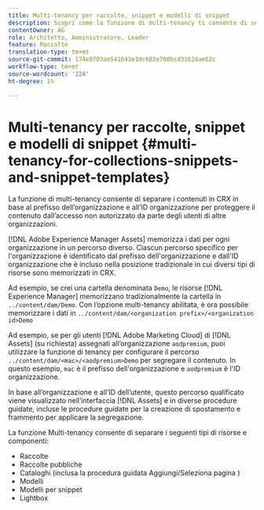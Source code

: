 ```yaml
---
title: Multi-tenancy per raccolte, snippet e modelli di snippet
description: Scopri come la funzione di multi-tenancy ti consente di separare i contenuti nell’archivio CRX in base all’organizzazione del cliente per impedire l’accesso non autorizzato.
contentOwner: AG
role: Architetto, Amministratore, Leader
feature: Raccolte
translation-type: tm+mt
source-git-commit: 174e0703ae541641e3dc602e700bcd31624ae62c
workflow-type: tm+mt
source-wordcount: '224'
ht-degree: 1%

---
```



# Multi-tenancy per raccolte, snippet e modelli di snippet {#multi-tenancy-for-collections-snippets-and-snippet-templates}

La funzione di multi-tenancy consente di separare i contenuti in CRX in base al prefisso dell’organizzazione e all’ID organizzazione per proteggere il contenuto dall’accesso non autorizzato da parte degli utenti di altre organizzazioni.

[!DNL Adobe Experience Manager Assets] memorizza i dati per ogni organizzazione in un percorso diverso. Ciascun percorso specifico per l&#39;organizzazione è identificato dal prefisso dell&#39;organizzazione e dall&#39;ID organizzazione
che è incluso nella posizione tradizionale in cui diversi tipi di risorse sono memorizzati in CRX.

Ad esempio, se crei una cartella denominata `Demo`, le risorse [!DNL Experience Manager] memorizzano tradizionalmente la cartella in `../content/dam/Demo`. Con l’opzione multi-tenancy abilitata, è ora possibile memorizzare i dati in `../content/dam/<organization prefix>/<organization id>Demo`

Ad esempio, se per gli utenti [!DNL Adobe Marketing Cloud] di [!DNL Assets] (su richiesta) assegnati all’organizzazione `aodpremium`, puoi utilizzare la funzione di tenancy per configurare il percorso `../content/dam/<mac>/<aodpremium>Demo` per segregare il contenuto. In questo esempio, `mac` è il prefisso dell&#39;organizzazione e `aodpremium` è l&#39;ID organizzazione.

In base all’organizzazione e all’ID dell’utente, questo percorso qualificato viene visualizzato nell’interfaccia [!DNL Assets] e in diverse procedure guidate, incluse le procedure guidate per la creazione di spostamento e frammento per applicare la segregazione.

La funzione Multi-tenancy consente di separare i seguenti tipi di risorse e componenti:

* Raccolte
* Raccolte pubbliche
* Cataloghi (inclusa la procedura guidata Aggiungi/Seleziona pagina )
* Modelli
* Modelli per snippet
* Lightbox
